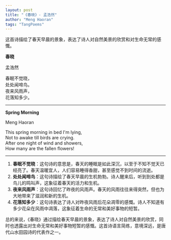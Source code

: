 ```yaml
---
layout: post
title: "《春晓》- 孟浩然"
author: "Meng Haoran"
tags: "TangPoems"
---
```


这首诗描绘了春天早晨的景象，表达了诗人对自然美景的欣赏和对生命无常的感慨。


**春晓**  

孟浩然

春眠不觉晓，  
处处闻啼鸟。  
夜来风雨声，  
花落知多少。

---

**Spring Morning**  

Meng Haoran

This spring morning in bed I'm lying,  
Not to awake till birds are crying.  
After one night of wind and showers,  
How many are the fallen flowers!

---

1. **春眠不觉晓**：这句诗的意思是，春天的睡眠是如此深沉，以至于不知不觉天已经亮了。春天温暖宜人，人们容易睡得香甜，甚至感觉不到时间的流逝。
2. **处处闻啼鸟**：这句诗描绘了春天早晨的生机勃勃。诗人醒来后，听到到处都是鸟儿的鸣叫声，这象征着春天的活力和生机。
3. **夜来风雨声**：这句诗回忆了昨夜的风雨声。春天的风雨往往来得突然，但也为大地带来了滋润和新的生机。
4. **花落知多少**：这句诗表达了诗人对昨夜风雨后花朵凋零的感慨。诗人不知道有多少花朵在风雨中凋落，这象征着生命的无常和美好事物的短暂。

总的来说，《春晓》通过描绘春天早晨的景象，表达了诗人对自然美景的欣赏，同时也透露出对生命无常和美好事物短暂的感慨。这首诗语言简练，意境深远，是唐代山水田园诗的代表作之一。
